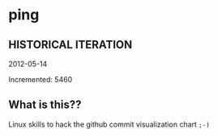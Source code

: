 # ping

## HISTORICAL ITERATION
2012-05-14

Incremented: 5460

## What is this?? 
Linux skills to hack the github commit visualization chart `;-)`
